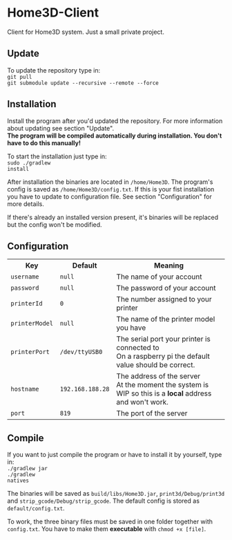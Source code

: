 # Home3D-Client
Client for Home3D system. Just a small private project.

## Update
To update the repository type in:<br>
<code>git pull</code><br>
<code>git submodule update --recursive --remote --force</code>

## Installation
Install the program after you'd updated the repository. For more information about updating see section "Update".<br>
<b>The program will be compiled automatically during installation. You don't have to do this manually!</b>

To start the installation just type in:<br>
<code>sudo ./gradlew install</code>

After installation the binaries are located in <code>/home/Home3D</code>. The program's config is saved as <code>/home/Home3D/config.txt</code>.
If this is your fist installation you have to update to configuration file. See section "Configuration" for more details.

If there's already an installed version present, it's binaries will be replaced but the config won't be modified.

## Configuration
<table>
    <tr>
        <th>Key</th>
        <th>Default</th>
        <th>Meaning</th>
    </tr>
    <tr>
        <td><code>username</code></td>
        <td><code>null</code></td>
        <td>The name of your account</td>
    </tr>
    <tr>
        <td><code>password</code></td>
        <td><code>null</code></td>
        <td>The password of your account</td>
    </tr>
    <tr>
        <td><code>printerId</code></td>
        <td><code>0</code></td>
        <td>The number assigned to your printer</td>
    </tr>
    <tr>
        <td><code>printerModel</code></td>
        <td><code>null</code></td>
        <td>The name of the printer model you have</td>
    </tr>
    <tr>
        <td><code>printerPort</code></td>
        <td><code>/dev/ttyUSB0</code></td>
        <td>The serial port your printer is connected to<br>On a raspberry pi the default value should be correct.</td>
    </tr>
    <tr>
        <td><code>hostname</code></td>
        <td><code>192.168.188.28</code></td>
        <td>The address of the server<br>At the moment the system is WIP so this is a <b>local</b> address and won't work.</td>
    </tr>
    <tr>
        <td><code>port</code></td>
        <td><code>819</code></td>
        <td>The port of the server</td>
    </tr>
</table>

## Compile
If you want to just compile the program or have to install it by yourself, type in:<br>
<code>./gradlew jar</code><br>
<code>./gradlew natives</code>

The binaries will be saved as <code>build/libs/Home3D.jar</code>, <code>print3d/Debug/print3d</code> and <code>strip_gcode/Debug/strip_gcode</code>. The default config is stored as <code>default/config.txt</code>.

To work, the three binary files must be saved in one folder together with <code>config.txt</code>. You have to make them <b>executable</b> with <code>chmod +x [file]</code>.
